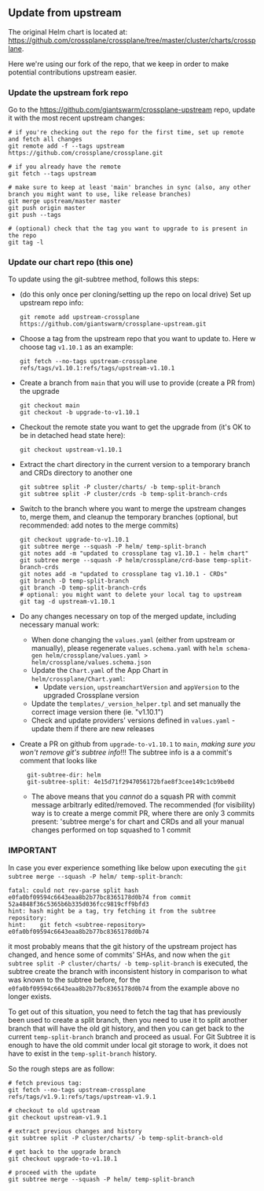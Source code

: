 ## Update from upstream


The original Helm chart is located at: https://github.com/crossplane/crossplane/tree/master/cluster/charts/crossplane.

Here we're using our fork of the repo, that we keep in order to make potential contributions upstream easier.

### Update the upstream fork repo

Go to the <https://github.com/giantswarm/crossplane-upstream> repo, update it with the most recent upstream changes:
```
# if you're checking out the repo for the first time, set up remote and fetch all changes
git remote add -f --tags upstream https://github.com/crossplane/crossplane.git

# if you already have the remote
git fetch --tags upstream

# make sure to keep at least 'main' branches in sync (also, any other branch you might want to use, like release branches)
git merge upstream/master master
git push origin master
git push --tags

# (optional) check that the tag you want to upgrade to is present in the repo
git tag -l
```

### Update our chart repo (this one)

To update using the git-subtree method, follows this steps:

- (do this only once per cloning/setting up the repo on local drive) Set up upstream repo info:
  ```
  git remote add upstream-crossplane https://github.com/giantswarm/crossplane-upstream.git
  ```
- Choose a tag from the upstream repo that you want to update to. Here w choose tag `v1.10.1` as an example:
  ```
  git fetch --no-tags upstream-crossplane refs/tags/v1.10.1:refs/tags/upstream-v1.10.1
  ```
- Create a branch from `main` that you will use to provide (create a PR from) the upgrade
  ```
  git checkout main
  git checkout -b upgrade-to-v1.10.1
  ```
- Checkout the remote state you want to get the upgrade from (it's OK to be in detached head state here):
  ```
  git checkout upstream-v1.10.1
  ```
- Extract the chart directory in the current version to a temporary branch and CRDs directory to another one
  ```
  git subtree split -P cluster/charts/ -b temp-split-branch
  git subtree split -P cluster/crds -b temp-split-branch-crds
  ```
- Switch to the branch where you want to merge the upstream changes to, merge them, and cleanup the temporary branches (optional, but recommended: add notes to the merge commits)
  ```
  git checkout upgrade-to-v1.10.1
  git subtree merge --squash -P helm/ temp-split-branch
  git notes add -m "updated to crossplane tag v1.10.1 - helm chart"
  git subtree merge --squash -P helm/crossplane/crd-base temp-split-branch-crds
  git notes add -m "updated to crossplane tag v1.10.1 - CRDs"
  git branch -D temp-split-branch
  git branch -D temp-split-branch-crds
  # optional: you might want to delete your local tag to upstream
  git tag -d upstream-v1.10.1
  ```
- Do any changes necessary on top of the merged update, including necessary manual work:
  - When done changing the `values.yaml` (either from upstream or manually), please regenerate `values.schema.yaml`
  with `helm schema-gen helm/crossplane/values.yaml > helm/crossplane/values.schema.json`
  - Update the `Chart.yaml` of the App Chart in `helm/crossplane/Chart.yaml`:
    - Update `version`, `upstreamchartVersion` and `appVersion` to the upgraded Crossplane version
  - Update the `templates/_version_helper.tpl` and set manually the correct image version there (ie. "v1.10.1")
  - Check and update providers' versions defined in `values.yaml` - update them if there are new releases

- Create a PR on github from `upgrade-to-v1.10.1` to `main`, *making sure you won't remove git's subtree info*!!! The subtree info is a a commit's comment that looks like
  ```
    git-subtree-dir: helm
    git-subtree-split: 4e15d71f2947056172bfae8f3cee149c1cb9be0d
  ```
  - The above means that you *cannot* do a squash PR with commit message arbitrarly edited/removed. The recommended (for visibility) way
  is to create a merge commit PR, where there are only 3 commits present: 'subtree merge's for chart and CRDs and all your
  manual changes performed on top squashed to 1 commit

### IMPORTANT

In case you ever experience something like below upon executing the `git subtree merge --squash -P helm/ temp-split-branch`:

```text
fatal: could not rev-parse split hash e0fa0bf09594c6643eaa8b2b77bc8365178d0b74 from commit 52a4848f36c5365b6b335d036fcc9819cff9bfd3
hint: hash might be a tag, try fetching it from the subtree repository:
hint:    git fetch <subtree-repository> e0fa0bf09594c6643eaa8b2b77bc8365178d0b74
```

it most probably means that the git history of the upstream project has changed, and hence some of commits' SHAs, and now when the `git subtree split -P cluster/charts/ -b temp-split-branch` is executed, the subtree create the branch with inconsistent history in comparison to what was known to the subtree before, for the `e0fa0bf09594c6643eaa8b2b77bc8365178d0b74` from the example above no longer exists.

To get out of this situation, you need to fetch the tag that has previously been used to create a split branch, then you need to use it to split another branch that will have the old git history, and then you can get back to the current `temp-split-branch` branch and proceed as usual. For Git Subtree it is enough to have the old commit under local git storage to work, it does not have to exist in the `temp-split-branch` history.

So the rough steps are as follow:

```text
# fetch previous tag:
git fetch --no-tags upstream-crossplane refs/tags/v1.9.1:refs/tags/upstream-v1.9.1

# checkout to old upstream
git checkout upstream-v1.9.1

# extract previous changes and history
git subtree split -P cluster/charts/ -b temp-split-branch-old

# get back to the upgrade branch
git checkout upgrade-to-v1.10.1

# proceed with the update
git subtree merge --squash -P helm/ temp-split-branch
```
